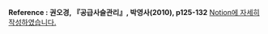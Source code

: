 <strong>Reference : 권오경, 『공급사슬관리』, 박영사(2010), p125-132</strong>
[Notion에 자세히 작성하였습니다.](https://www.notion.so/Excel-147b6add77c04639b631771a9ff1e517)
